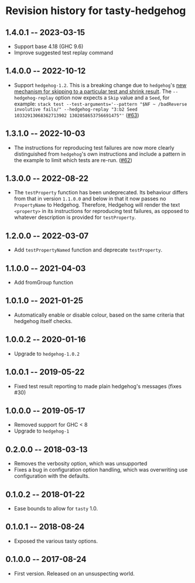 # Revision history for tasty-hedgehog

## 1.4.0.1 -- 2023-03-15

* Support base 4.18 (GHC 9.6)
* Improve suggested test replay command

## 1.4.0.0 -- 2022-10-12

* Support `hedgehog-1.2`. This is a breaking change due to `hedgehog`'s [new mechanism for skipping to a particular test and shrink result](https://github.com/hedgehogqa/haskell-hedgehog/pull/454). The `--hedgehog-replay` option now expects a `Skip` value and a `Seed`, for example: `stack test --test-arguments='--pattern "$NF ~ /badReverse involutive fails/" --hedgehog-replay "3:b2 Seed 10332913068362713902 1302058653756691475"'` ([#63](https://github.com/qfpl/tasty-hedgehog/pull/63))

## 1.3.1.0 -- 2022-10-03

* The instructions for reproducing test failures are now more clearly distinguished from `hedgehog`'s own instructions and include a pattern in the example to limit which tests are re-run. ([#62](https://github.com/qfpl/tasty-hedgehog/pull/62))

## 1.3.0.0 -- 2022-08-22

* The `testProperty` function has been undeprecated. Its behaviour differs from that in version `1.1.0.0` and below in that it now passes no `PropertyName` to Hedgehog. Therefore, Hedgehog will render the text `<property>` in its instructions for reproducing test failures, as opposed to whatever description is provided for `testProperty`.

## 1.2.0.0 -- 2022-03-07

* Add `testPropertyNamed` function and deprecate `testProperty`.

## 1.1.0.0 -- 2021-04-03

* Add fromGroup function

## 1.0.1.0 -- 2021-01-25

* Automatically enable or disable colour, based on the same criteria
  that hedgehog itself checks.

## 1.0.0.2  -- 2020-01-16

* Upgrade to `hedgehog-1.0.2`

## 1.0.0.1  -- 2019-05-22

* Fixed test result reporting to made plain hedgehog's messages (fixes #30)

## 1.0.0.0  -- 2019-05-17

* Removed support for GHC < 8
* Upgrade to `hedgehog-1`

## 0.2.0.0  -- 2018-03-13

* Removes the verbosity option, which was unsupported
* Fixes a bug in configuration option handling, which
  was overwriting use configuration with the defaults.

## 0.1.0.2  -- 2018-01-22

* Ease bounds to allow for `tasty` 1.0.

## 0.1.0.1  -- 2018-08-24

* Exposed the various tasty options.

## 0.1.0.0  -- 2017-08-24

* First version. Released on an unsuspecting world.
